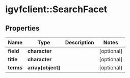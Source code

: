 # igvfclient::SearchFacet


## Properties
Name | Type | Description | Notes
------------ | ------------- | ------------- | -------------
**field** | **character** |  | [optional] 
**title** | **character** |  | [optional] 
**terms** | **array[object]** |  | [optional] 



